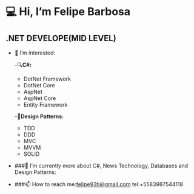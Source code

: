 :computer: Hi, I’m Felipe Barbosa
===================================
.NET DEVELOPE(MID LEVEL)
-----------------------------------
- 👀 I’m interested:

  -:mag:**C#:**
    * DotNet Framework
    * DotNet Core
    * AspNet
    * AspNet Core
    * Entity Framework
      
  -:triangular_ruler:**Design Patterns:**
    * TDD
    * DDD
    * MVC
    * MVVM
    * SOLID
     
- ###🌱 I’m currently more about C#, News Technology, Databases and Design Patterns:
- ###📫 How to reach me:felipe93ti@gmail.com
                  tel:+5583987544118
